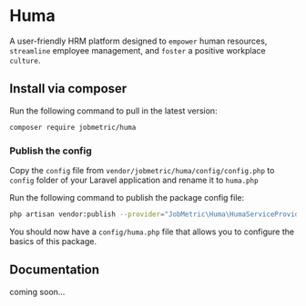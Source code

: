 # Huma

A user-friendly HRM platform designed to `empower` human resources, `streamline` employee management, and `foster` a positive workplace `culture`.

## Install via composer

Run the following command to pull in the latest version:

```bash
composer require jobmetric/huma
```

### Publish the config
Copy the `config` file from `vendor/jobmetric/huma/config/config.php` to `config` folder of your Laravel application and rename it to `huma.php`

Run the following command to publish the package config file:

```bash
php artisan vendor:publish --provider="JobMetric\Huma\HumaServiceProvider" --tag="huma-config"
```

You should now have a `config/huma.php` file that allows you to configure the basics of this package.

## Documentation

coming soon...
